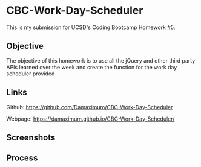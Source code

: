 # CBC-Work-Day-Scheduler

This is my submission for UCSD's Coding Bootcamp Homework #5.

## Objective

The objective of this homework is to use all the jQuery and other third party APIs learned over the week and create the function for the work day scheduler provided

## Links

Github: https://github.com/Damaximum/CBC-Work-Day-Scheduler

Webpage: https://damaximum.github.io/CBC-Work-Day-Scheduler/

## Screenshots

## Process